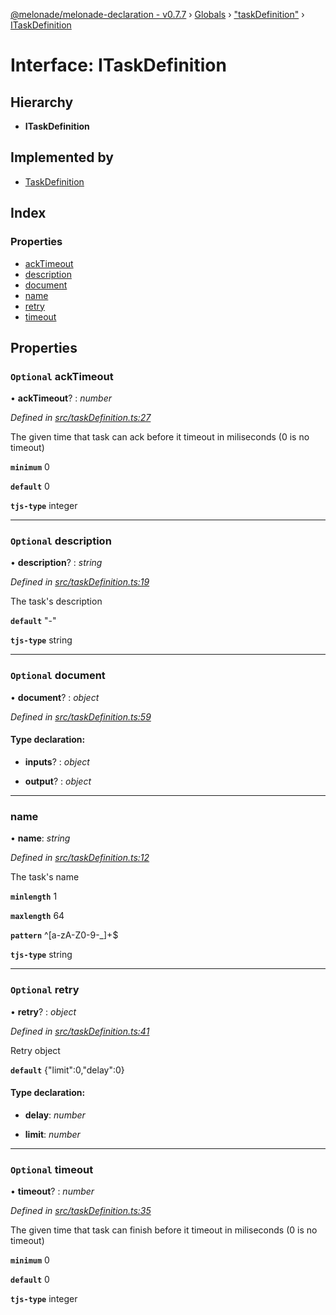 [@melonade/melonade-declaration - v0.7.7](../README.md) › [Globals](../globals.md) › ["taskDefinition"](../modules/_taskdefinition_.md) › [ITaskDefinition](_taskdefinition_.itaskdefinition.md)

# Interface: ITaskDefinition

## Hierarchy

* **ITaskDefinition**

## Implemented by

* [TaskDefinition](../classes/_taskdefinition_.taskdefinition.md)

## Index

### Properties

* [ackTimeout](_taskdefinition_.itaskdefinition.md#optional-acktimeout)
* [description](_taskdefinition_.itaskdefinition.md#optional-description)
* [document](_taskdefinition_.itaskdefinition.md#optional-document)
* [name](_taskdefinition_.itaskdefinition.md#name)
* [retry](_taskdefinition_.itaskdefinition.md#optional-retry)
* [timeout](_taskdefinition_.itaskdefinition.md#optional-timeout)

## Properties

### `Optional` ackTimeout

• **ackTimeout**? : *number*

*Defined in [src/taskDefinition.ts:27](https://github.com/devit-tel/melonade-declaration/blob/43597e6/src/taskDefinition.ts#L27)*

The given time that task can ack before it timeout in miliseconds (0 is no timeout)

**`minimum`** 0

**`default`** 0

**`tjs-type`** integer

___

### `Optional` description

• **description**? : *string*

*Defined in [src/taskDefinition.ts:19](https://github.com/devit-tel/melonade-declaration/blob/43597e6/src/taskDefinition.ts#L19)*

The task's description

**`default`** "-"

**`tjs-type`** string

___

### `Optional` document

• **document**? : *object*

*Defined in [src/taskDefinition.ts:59](https://github.com/devit-tel/melonade-declaration/blob/43597e6/src/taskDefinition.ts#L59)*

#### Type declaration:

* **inputs**? : *object*

* **output**? : *object*

___

###  name

• **name**: *string*

*Defined in [src/taskDefinition.ts:12](https://github.com/devit-tel/melonade-declaration/blob/43597e6/src/taskDefinition.ts#L12)*

The task's name

**`minlength`** 1

**`maxlength`** 64

**`pattern`** ^[a-zA-Z0-9-_]+$

**`tjs-type`** string

___

### `Optional` retry

• **retry**? : *object*

*Defined in [src/taskDefinition.ts:41](https://github.com/devit-tel/melonade-declaration/blob/43597e6/src/taskDefinition.ts#L41)*

Retry object

**`default`** {"limit":0,"delay":0}

#### Type declaration:

* **delay**: *number*

* **limit**: *number*

___

### `Optional` timeout

• **timeout**? : *number*

*Defined in [src/taskDefinition.ts:35](https://github.com/devit-tel/melonade-declaration/blob/43597e6/src/taskDefinition.ts#L35)*

The given time that task can finish before it timeout in miliseconds (0 is no timeout)

**`minimum`** 0

**`default`** 0

**`tjs-type`** integer

